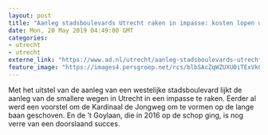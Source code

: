```yaml
---
layout: post
title: "Aanleg stadsboulevards Utrecht raken in impasse: kosten lopen uit de hand"
date: Mon, 20 May 2019 04:49:00 GMT
categories: 
- utrecht 
- utrecht 
externe_link: "https://www.ad.nl/utrecht/aanleg-stadsboulevards-utrecht-raken-in-impasse-kosten-lopen-uit-de-hand~a52cd4c0/"
feature_image: "https://images4.persgroep.net/rcs/blbSAcZqWZUXU0iTExVk0t59638/diocontent/148610037/_fitwidth/400/?appId=21791a8992982cd8da851550a453bd7f&quality=0.7"
---
```


Met het uitstel van de aanleg van een westelijke stadsboulevard lijkt de aanleg van de smallere wegen in Utrecht in een impasse te raken. Eerder al werd een voorstel om de Kardinaal de Jongweg om te vormen op de lange baan geschoven. En de ’t Goylaan, die in 2016 op de schop ging, is nog verre van een doorslaand succes.
